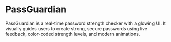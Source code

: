 # PassGuardian
PassGuardian is a real-time password strength checker with a glowing UI. It visually guides users to create strong, secure passwords using live feedback, color-coded strength levels, and modern animations.
